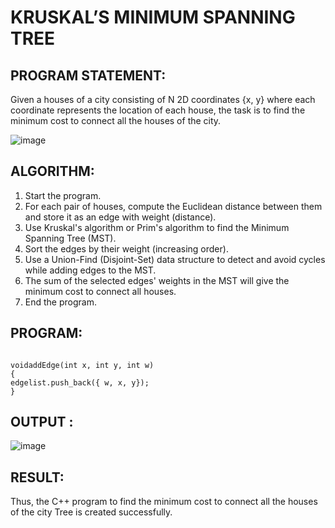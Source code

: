# KRUSKAL’S MINIMUM SPANNING TREE

## PROGRAM STATEMENT:
Given a houses of a city consisting of N 2D coordinates {x, y} where each coordinate represents the location of each house, the task is to find the minimum cost to connect all the houses of the city.

![image](https://github.com/user-attachments/assets/7d25cf7c-dc1b-473b-8ec5-97058e5deb1c)

## ALGORITHM:  

1.	Start the program.
2.	For each pair of houses, compute the Euclidean distance between them and store it as an edge with weight (distance).
3.	Use Kruskal's algorithm or Prim's algorithm to find the Minimum Spanning Tree (MST).
4.	Sort the edges by their weight (increasing order).
5.	Use a Union-Find (Disjoint-Set) data structure to detect and avoid cycles while adding edges to the MST.
6.	The sum of the selected edges' weights in the MST will give the minimum cost to connect all houses.
7.	End the program.

## PROGRAM:
```

voidaddEdge(int x, int y, int w)
{
edgelist.push_back({ w, x, y});
}
 ```

## OUTPUT :
![image](https://github.com/user-attachments/assets/b0621a29-c737-4c1d-b4bf-8329e8164b80)

## RESULT:
Thus, the C++ program to find the minimum cost to connect all the houses of the city Tree is created successfully.

